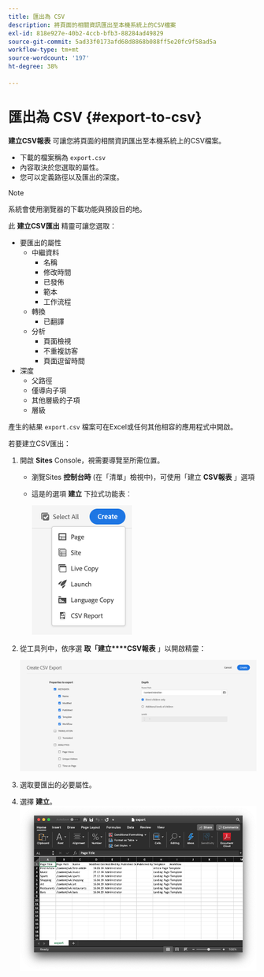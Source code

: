 ```yaml
---
title: 匯出為 CSV
description: 將頁面的相關資訊匯出至本機系統上的CSV檔案
exl-id: 818e927e-40b2-4ccb-bfb3-88284ad49829
source-git-commit: 5ad33f0173afd68d8868b088ff5e20fc9f58ad5a
workflow-type: tm+mt
source-wordcount: '197'
ht-degree: 38%

---
```


# 匯出為 CSV {#export-to-csv}

**建立CSV報表** 可讓您將頁面的相關資訊匯出至本機系統上的CSV檔案。

* 下載的檔案稱為 `export.csv`
* 內容取決於您選取的屬性。
* 您可以定義路徑以及匯出的深度。

>[!NOTE]
>
>系統會使用瀏覽器的下載功能與預設目的地。

此 **建立CSV匯出** 精靈可讓您選取：

* 要匯出的屬性
   * 中繼資料
      * 名稱
      * 修改時間
      * 已發佈
      * 範本
      * 工作流程
   * 轉換
      * 已翻譯
   * 分析
      * 頁面檢視
      * 不重複訪客
      * 頁面逗留時間
* 深度
   * 父路徑
   * 僅導向子項
   * 其他層級的子項
   * 層級

產生的結果 `export.csv` 檔案可在Excel或任何其他相容的應用程式中開啟。

若要建立CSV匯出：

1. 開啟 **Sites** Console，視需要導覽至所需位置。
   * 瀏覽Sites **控制台時**  (在「清單」檢視中)，可使用「建立 **CSV報表** 」選項
   * 這是的選項 **建立** 下拉式功能表：

     ![建立CSV選項](/help/sites-cloud/authoring/assets/csv-create.png)

1. 從工具列中，依序選 **取「建立****CSV報表** 」以開啟精靈：

   ![CSV匯出選項](/help/sites-cloud/authoring/assets/csv-options.png)

1. 選取要匯出的必要屬性。
1. 選擇 **建立**。
   ![在Excel中產生的CSV匯出](/help/sites-cloud/authoring/assets/csv-example.png)
